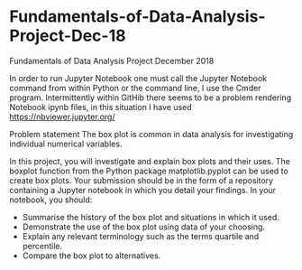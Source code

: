 # Fundamentals-of-Data-Analysis-Project-Dec-18
Fundamentals of Data Analysis Project December 2018

In order to run Jupyter Notebook one must call the Jupyter Notebook command from within Python or the command line, I use the Cmder program. Intermittently within GitHib there seems to be a problem rendering Notebook ipynb files, in this situation I have used https://nbviewer.jupyter.org/

Problem statement
The box plot is common in data analysis for investigating individual numerical variables.

In this project, you will investigate and explain box plots and their uses. The boxplot
function from the Python package matplotlib.pyplot can be used to create box plots.
Your submission should be in the form of a repository containing a Jupyter notebook in
which you detail your findings. In your notebook, you should:
- Summarise the history of the box plot and situations in which it used.
- Demonstrate the use of the box plot using data of your choosing.
- Explain any relevant terminology such as the terms quartile and percentile.
- Compare the box plot to alternatives.
